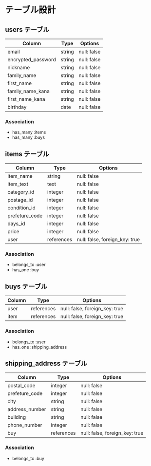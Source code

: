 # テーブル設計

## users テーブル

| Column             | Type   | Options     |
| ------------------ | ------ | ----------- |
| email              | string | null: false |
| encrypted_password | string | null: false |
| nickname           | string | null: false |
| family_name        | string | null: false |
| first_name         | string | null: false |
| family_name_kana   | string | null: false |
| first_name_kana    | string | null: false |
| birthday           | date   | null: false |

### Association

- has_many :items
- has_many :buys

## items テーブル

| Column        | Type       | Options                        |
| --------------| ---------- | ------------------------------ |
| item_name     | string     | null: false                    |
| item_text     | text       | null: false                    |
| category_id   | integer    | null: false                    |
| postage_id    | integer    | null: false                    |
| condition_id  | integer    | null: false                    |
| prefeture_code| integer    | null: false                    |
| days_id       | integer    | null: false                    |
| price         | integer    | null: false                    |
| user          | references | null: false, foreign_key: true |

### Association

- belongs_to :user
- has_one :buy

## buys テーブル

| Column    | Type       | Options                           |
| --------- | ---------- | --------------------------------- |
| user      | references | null: false, foreign_key: true    |
| item      | references | null: false, foreign_key: true    |

### Association

- belongs_to :user
- has_one :shipping_address

## shipping_address テーブル

| Column         | Type       | Options                        |
| -------------- | ---------- | ------------------------------ |
| postal_code    | integer    | null: false                    |
| prefeture_code | integer    | null: false                    |
| city           | string     | null: false                    |
| address_number | string     | null: false                    |
| building       | string     | null: false                    |
| phone_number   | integer    | null: false                    |
| buy            | references | null: false, foreign_key: true |

### Association

- belongs_to :buy